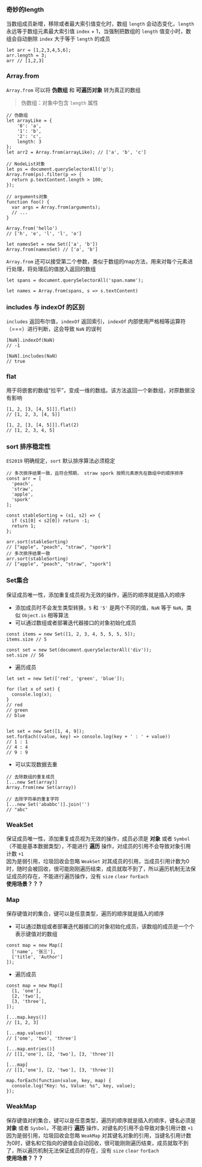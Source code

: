 ### 奇妙的length
当数组成员新增，移除或者最大索引值变化时，数组 `length` 会动态变化，`length` 永远等于数组元素最大索引值 `index` + 1，当强制把数组的 `length` 值变小时，数组会自动删除 `index` 大于等于 `length` 的成员
```
let arr = [1,2,3,4,5,6];
arr.length = 3;
arr // [1,2,3]
```


### Array.from
`Array.from` 可以将 **伪数组** 和 **可遍历对象** 转为真正的数组
> 伪数组：对象中包含 `length` 属性
```
// 伪数组
let arrayLike = {
    '0': 'a',
    '1': 'b',
    '2': 'c',
    length: 3
};
let arr2 = Array.from(arrayLike); // ['a', 'b', 'c']

// NodeList对象
let ps = document.querySelectorAll('p');
Array.from(ps).filter(p => {
  return p.textContent.length > 100;
});

// arguments对象
function foo() {
  var args = Array.from(arguments);
  // ...
}

Array.from('hello')
// ['h', 'e', 'l', 'l', 'o']

let namesSet = new Set(['a', 'b'])
Array.from(namesSet) // ['a', 'b']
```
`Array.from` 还可以接受第二个参数，类似于数组的map方法，用来对每个元素进行处理，将处理后的值放入返回的数组
```
let spans = document.querySelectorAll('span.name');

let names = Array.from(spans, s => s.textContent)
```


### includes 与 indexOf 的区别
`includes` 返回布尔值，`indexOf` 返回索引，`indexOf` 内部使用严格相等运算符（===）进行判断，这会导致 `NaN` 的误判
```
[NaN].indexOf(NaN)
// -1

[NaN].includes(NaN)
// true
```


### flat
用于将嵌套的数组“拉平”，变成一维的数组。该方法返回一个新数组，对原数据没有影响
```
[1, 2, [3, [4, 5]]].flat()
// [1, 2, 3, [4, 5]]

[1, 2, [3, [4, 5]]].flat(2)
// [1, 2, 3, 4, 5]
```


### sort 排序稳定性
`ES2019` 明确规定，`sort` 默认排序算法必须稳定
```
// 多次排序结果一致，且符合预期， straw spork 按照元素原先在数组中的顺序排序
const arr = [
  'peach',
  'straw',
  'apple',
  'spork'
];

const stableSorting = (s1, s2) => {
  if (s1[0] < s2[0]) return -1;
  return 1;
};

arr.sort(stableSorting)
// ["apple", "peach", "straw", "spork"]
// 多次排序结果一致
arr.sort(stableSorting)
// ["apple", "peach", "straw", "spork"]

```


### Set集合
保证成员唯一性，添加重复成员视为无效的操作，遍历的顺序就是插入的顺序
- 添加成员时不会发生类型转换，`5` 和 `'5'` 是两个不同的值，`NaN` 等于 `NaN`，类似 `Object.is` 相等算法
- 可以通过数组或者部署迭代器接口的对象初始化成员
```
const items = new Set([1, 2, 3, 4, 5, 5, 5, 5]);
items.size // 5

const set = new Set(document.querySelectorAll('div'));
set.size // 56
```
- 遍历成员
```
let set = new Set(['red', 'green', 'blue']);

for (let x of set) {
  console.log(x);
}
// red
// green
// blue


let set = new Set([1, 4, 9]);
set.forEach((value, key) => console.log(key + ' : ' + value))
// 1 : 1
// 4 : 4
// 9 : 9
```
- 可以实现数据去重
```
// 去除数组的重复成员
[...new Set(array)]
Array.from(new Set(array))

// 去除字符串的重复字符
[...new Set('ababbc')].join('')
// "abc"
```


### WeakSet
保证成员唯一性，添加重复成员视为无效的操作，成员必须是 **对象** 或者 `Symbol`（不能是基本数据类型），不能进行 **遍历** 操作，对成员的引用不会导致对象引用计数 `+1`  
因为是弱引用，垃圾回收会忽略 `WeakSet` 对其成员的引用，当成员引用计数为0时，随时会被回收，很可能刚刚遍历结束，成员就取不到了，所以遍历机制无法保证成员的存在，不能进行遍历操作，没有 `size` `clear` `forEach`  
**使用场景？？？**


### Map
保存键值对的集合，键可以是任意类型，遍历的顺序就是插入的顺序  
- 可以通过数组或者部署迭代器接口的对象初始化成员，该数组的成员是一个个表示键值对的数组
```
const map = new Map([
  ['name', '张三'],
  ['title', 'Author']
]);
```
- 遍历成员
```
const map = new Map([
  [1, 'one'],
  [2, 'two'],
  [3, 'three'],
]);

[...map.keys()]
// [1, 2, 3]

[...map.values()]
// ['one', 'two', 'three']

[...map.entries()]
// [[1,'one'], [2, 'two'], [3, 'three']]

[...map]
// [[1,'one'], [2, 'two'], [3, 'three']]

map.forEach(function(value, key, map) {
  console.log("Key: %s, Value: %s", key, value);
});
```


### WeakMap
保存键值对的集合，键可以是任意类型，遍历的顺序就是插入的顺序，键名必须是 **对象** 或者 `Sysbol`，不能进行 **遍历** 操作，对键名的引用不会导致对象引用计数 `+1`   
因为是弱引用，垃圾回收会忽略 `WeakMap` 对其键名对象的引用，当键名引用计数为0时，键名和它指向的键值会自动回收，很可能刚刚遍历结束，成员就取不到了，所以遍历机制无法保证成员的存在，没有 `size` `clear` `forEach`   
**使用场景？？？**